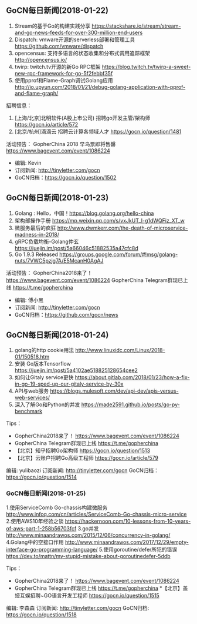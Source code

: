 ## GoCN每日新闻(2018-01-22)

1. Stream的基于Go的构建实践分享 https://stackshare.io/stream/stream-and-go-news-feeds-for-over-300-million-end-users
2. Dispatch: vmware开源的serverless部署和管理工具 https://github.com/vmware/dispatch
3. opencensus: 支持多语言的状态收集和分布式调用追踪框架 http://opencensus.io/
4. twirp: twitch.tv开源的新Go RPC框架 https://blog.twitch.tv/twirp-a-sweet-new-rpc-framework-for-go-5f2febbf35f
5. 使用pprof和Flame-Graph调试Golang应用 http://io.upyun.com/2018/01/21/debug-golang-application-with-pprof-and-flame-graph/

招聘信息：
1. [上海/北京]北明软件(A股上市公司) 招聘go开发主管/架构师 https://gocn.io/article/572
2. [北京/杭州]滴滴云 招聘云计算各领域人才 https://gocn.io/question/1481

活动预告：
GopherChina 2018 早鸟票即将售罄 https://www.bagevent.com/event/1086224

* 编辑: Kevin
* 订阅新闻: http://tinyletter.com/gocn
* GoCN归档：https://gocn.io/question/1502

## GoCN每日新闻(2018-01-23)

1. Golang : Hello，中国！https://blog.golang.org/hello-china
2. 架构部操作手册 https://mp.weixin.qq.com/s/vxJkUT_I-g1dWQFiz_XT_w
3. 微服务最后的疯狂 http://www.dwmkerr.com/the-death-of-microservice-madness-in-2018/
4. gRPC负载均衡-Golang仲玄 https://juejin.im/post/5a66046c51882535a47cfc8d
5. Go 1.9.3 Released https://groups.google.com/forum/#!msg/golang-nuts/7VWC5pzjg7A/E5McanH0AgAJ

活动预告：
GopherChina2018来了！ https://www.bagevent.com/event/1086224
GopherChina Telegram群现已上线 https://t.me/gopherchina

* 编辑: 傅小黑
* 订阅新闻: http://tinyletter.com/gocn
* GoCN归档：https://github.com/gocn/news

## GoCN每日新闻(2018-01-24)

1. golang的http cookie用法 http://www.linuxidc.com/Linux/2018-01/150518.htm
2. 安装 Go版本Tensorflow https://juejin.im/post/5a4102ae518825128654cee2
3. 如何让Gitaly service更快 https://about.gitlab.com/2018/01/23/how-a-fix-in-go-19-sped-up-our-gitaly-service-by-30x
4. API与web服务 https://blogs.mulesoft.com/dev/api-dev/apis-versus-web-services/
5. 深入了解Go和Python的并发 https://made2591.github.io/posts/go-py-benchmark

Tips：
* GopherChina2018来了！ https://www.bagevent.com/event/1086224
* GopherChina Telegram群现已上线 https://t.me/gopherchina 
* 【北京】知乎招聘Go架构师 https://gocn.io/question/1513
* 【北京】云账户招聘Go高级工程师 https://gocn.io/article/579

编辑: yulibaozi
订阅新闻: http://tinyletter.com/gocn
GoCN归档：https://gocn.io/question/1514


### GoCN每日新闻(2018-01-25)

1.使用ServiceComb Go-chassis构建微服务 http://www.infoq.com/cn/articles/ServiceComb-Go-chassis-micro-service
2.使用AWS10年经验之谈 https://hackernoon.com/10-lessons-from-10-years-of-aws-part-1-258b56703fcf
3.go并发 http://www.minaandrawos.com/2015/12/06/concurrency-in-golang/
4.Golang中的空接口作用 http://www.minaandrawos.com/2017/12/29/empty-interface-go-programming-language/
5.使用goroutine/defer所犯的错误 https://dev.to/mattn/my-stupid-mistake-about-goroutinedefer-5ddb

Tips：
* GopherChina2018来了！ https://www.bagevent.com/event/1086224
* GopherChina Telegram群现已上线 https://t.me/gopherchina 
*【北京】盖娅互娱招聘~GO语言开发工程师 https://gocn.io/question/1515


编辑: 李森森
订阅新闻: http://tinyletter.com/gocn
GoCN归档: https://gocn.io/question/1518
